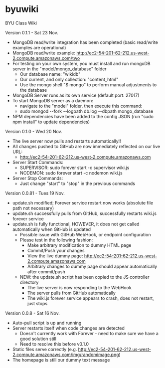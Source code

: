 byuwiki
=======

BYU Class Wiki

Version 0.1.1 - Sat 23 Nov.

* MongoDB read/write integration has been completed (basic read/write examples are operational)
* MongoDB read/write example: http://ec2-54-201-62-212.us-west-2.compute.amazonaws.com/two
* For testing on your own system, you must install and run mongoDB server in the "model/mongo_database" folder
  * Our database name: "wikidb"
  * Our current, and only collection: "content_html"
  * Use the mongo shell "$ mongo" to perform manual adjustments to the database
* MongoDB Server runs as its own service (default port: 27017)
* To start MongoDB server as a daemon:
  * navigate to the "model" folder, then execute this command:
  * sudo mongod --fork --logpath db.log --dbpath mongo_database
* NPM dependencies have been added to the config JSON (run "sudo npm install" to update dependencies)

Version 0.1.0 - Wed 20 Nov.
* The live server now pulls and restarts automatically!!
* All changes pushed to GitHub are now immediately reflected on our live URL:
  * http://ec2-54-201-62-212.us-west-2.compute.amazonaws.com
* Server Start Commands:
  * SUPERVISOR: sudo forever start -c supervisor wiki.js
  * NODEMON:    sudo forever start -c nodemon wiki.js
* Server Stop Commands:
  * Just change "start" to "stop" in the previous commands

Version 0.0.81 - Tues 19 Nov.
* update.sh modified; Forever service restart now works (absolute file path not necessary)
* update.sh successfully pulls from GitHub, successfully restarts wiki.js forever service
* update.sh is fully functional, HOWEVER, it does not get called automatically when GitHub is updated
  * Possible issue with GitHub WebHook, or endpoint configuration
  * Please test in the following fashion:
     * Make arbitrary modification to dummy HTML page
     * Commit/Push your changes
     * View the live dummy page: http://ec2-54-201-62-212.us-west-2.compute.amazonaws.com
     * Arbitrary changes to dummy page should appear automatically after commit/push
  * NEW: the update.sh script has been copied to the JS controller directory
     * The live server is now responding to the WebHook
     * The server pulls from GitHub automatically
     * The wiki.js forever service appears to crash, does not restart, just stops

Version 0.0.8 - Sat 16 Nov.
* Auto-pull script is up and running
* Server restarts itself when code changes are detected
  * Doesn't currently work with Forever - need to make sure we have a good solution still
  * Need to resolve this before v0.1.0
* Static files serve correctly (e.g. http://ec2-54-201-62-212.us-west-2.compute.amazonaws.com/img/randomimage.png)
* The homepage is still our dummy text message
